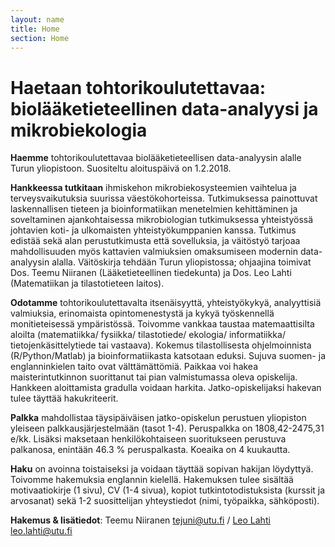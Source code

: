 ```yaml
---
layout: name
title: Home
section: Home
---
```



Haetaan tohtorikoulutettavaa: biolääketieteellinen data-analyysi ja mikrobiekologia
=======

**Haemme** tohtorikoulutettavaa biolääketieteellisen data-analyysin alalle Turun yliopistoon. Suositeltu aloituspäivä on 1.2.2018.

**Hankkeessa tutkitaan** ihmiskehon mikrobiekosysteemien vaihtelua ja terveysvaikutuksia suurissa väestökohorteissa. Tutkimuksessa painottuvat laskennallisen tieteen ja bioinformatiikan menetelmien kehittäminen ja soveltaminen ajankohtaisessa mikrobiologian tutkimuksessa yhteistyössä johtavien koti- ja ulkomaisten yhteistyökumppanien kanssa. Tutkimus edistää sekä alan perustutkimusta että sovelluksia, ja väitöstyö tarjoaa mahdollisuuden myös kattavien valmiuksien omaksumiseen modernin data-analyysin alalla. Väitöskirja tehdään Turun yliopistossa; ohjaajina toimivat Dos. Teemu Niiranen (Lääketieteellinen tiedekunta) ja Dos. Leo Lahti (Matematiikan ja tilastotieteen laitos).

**Odotamme** tohtorikoulutettavalta itsenäisyyttä, yhteistyökykyä, analyyttisiä valmiuksia, erinomaista opintomenestystä ja kykyä työskennellä monitieteisessä ympäristössä. Toivomme vankkaa taustaa matemaattisilta aloilta (matematiikka/ fysiikka/ tilastotiede/ ekologia/ informatiikka/ tietojenkäsittelytiede tai vastaava). Kokemus tilastollisesta ohjelmoinnista (R/Python/Matlab) ja bioinformatiikasta katsotaan eduksi. Sujuva suomen- ja englanninkielen taito ovat välttämättömiä. Paikkaa voi hakea maisterintutkinnon suorittanut tai pian valmistumassa oleva opiskelija. Hankkeen aloittamista gradulla voidaan harkita. Jatko-opiskelijaksi hakevan tulee täyttää hakukriteerit.

**Palkka** mahdollistaa täysipäiväisen jatko-opiskelun perustuen yliopiston yleiseen palkkausjärjestelmään (tasot 1-4). Peruspalkka on 1808,42-2475,31 e/kk. Lisäksi maksetaan henkilökohtaiseen suoritukseen perustuva palkanosa, enintään 46.3 % peruspalkasta. Koeaika on 4 kuukautta.

**Haku** on avoinna toistaiseksi ja voidaan täyttää sopivan hakijan löydyttyä. Toivomme hakemuksia englannin kielellä. Hakemuksen tulee sisältää motivaatiokirje (1 sivu), CV (1-4 sivua), kopiot tutkintotodistuksista (kurssit ja arvosanat) sekä 1-2 suosittelijan yhteystiedot (nimi, työpaikka, sähköposti).

**Hakemus & lisätiedot**: Teemu Niiranen <tejuni@utu.fi> / [Leo Lahti](http://www.iki.fi/Leo.Lahti) <leo.lahti@utu.fi>


